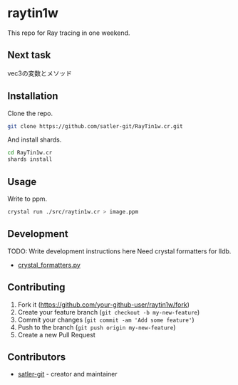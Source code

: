 # raytin1w

This repo for Ray tracing in one weekend.

## Next task

vec3の変数とメソッド

## Installation

Clone the repo.

```bash
git clone https://github.com/satler-git/RayTin1w.cr.git
```

And install shards.

```bash
cd RayTin1w.cr
shards install
```

## Usage

Write to ppm.

```bash
crystal run ./src/raytin1w.cr > image.ppm
```

## Development

TODO: Write development instructions here
Need crystal formatters for lldb.

- [crystal_formatters.py](https://github.com/crystal-lang/crystal/blob/master/etc/lldb/crystal_formatters.py)

## Contributing

1. Fork it (<https://github.com/your-github-user/raytin1w/fork>)
2. Create your feature branch (`git checkout -b my-new-feature`)
3. Commit your changes (`git commit -am 'Add some feature'`)
4. Push to the branch (`git push origin my-new-feature`)
5. Create a new Pull Request

## Contributors

- [satler-git](https://github.com/your-github-user) - creator and maintainer
